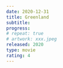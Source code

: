 ```yaml
---
date: 2020-12-31
title: Greenland
subtitle:
progress:
# repeat: true
# artwork: xxx.jpeg
released: 2020
type: movie
rating: 4
---
```


